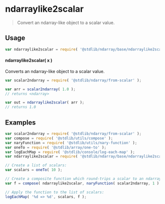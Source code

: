 <!--

@license Apache-2.0

Copyright (c) 2025 The Stdlib Authors.

Licensed under the Apache License, Version 2.0 (the "License");
you may not use this file except in compliance with the License.
You may obtain a copy of the License at

   http://www.apache.org/licenses/LICENSE-2.0

Unless required by applicable law or agreed to in writing, software
distributed under the License is distributed on an "AS IS" BASIS,
WITHOUT WARRANTIES OR CONDITIONS OF ANY KIND, either express or implied.
See the License for the specific language governing permissions and
limitations under the License.

-->

# ndarraylike2scalar

> Convert an ndarray-like object to a scalar value.

<!-- Section to include introductory text. Make sure to keep an empty line after the intro `section` element and another before the `/section` close. -->

<section class="intro">

</section>

<!-- /.intro -->

<!-- Package usage documentation. -->

<section class="usage">

## Usage

```javascript
var ndarraylike2scalar = require( '@stdlib/ndarray/base/ndarraylike2scalar' );
```

#### ndarraylike2scalar( x )

Converts an ndarray-like object to a scalar value.

```javascript
var scalar2ndarray = require( '@stdlib/ndarray/from-scalar' );

var arr = scalar2ndarray( 1.0 );
// returns <ndarray>

var out = ndarraylike2scalar( arr );
// returns 1.0
```

</section>

<!-- /.usage -->

<!-- Package usage notes. Make sure to keep an empty line after the `section` element and another before the `/section` close. -->

<section class="notes">

</section>

<!-- /.notes -->

<!-- Package usage examples. -->

<section class="examples">

## Examples

<!-- eslint no-undef: "error" -->

```javascript
var scalar2ndarray = require( '@stdlib/ndarray/from-scalar' );
var compose = require( '@stdlib/utils/compose' );
var naryFunction = require( '@stdlib/utils/nary-function' );
var oneTo = require( '@stdlib/array/one-to' );
var logEachMap = require( '@stdlib/console/log-each-map' );
var ndarraylike2scalar = require( '@stdlib/ndarray/base/ndarraylike2scalar' );

// Create a list of scalars:
var scalars = oneTo( 10 );

// Create a composite function which round-trips a scalar to an ndarray and back:
var f = compose( ndarraylike2scalar, naryFunction( scalar2ndarray, 1 ) );

// Apply the function to the list of scalars:
logEachMap( '%d => %d', scalars, f );
```

</section>

<!-- /.examples -->

<!-- Section to include cited references. If references are included, add a horizontal rule *before* the section. Make sure to keep an empty line after the `section` element and another before the `/section` close. -->

<section class="references">

</section>

<!-- /.references -->

<!-- Section for related `stdlib` packages. Do not manually edit this section, as it is automatically populated. -->

<section class="related">

</section>

<!-- /.related -->

<!-- Section for all links. Make sure to keep an empty line after the `section` element and another before the `/section` close. -->

<section class="links">

</section>

<!-- /.links -->
